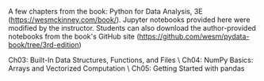 A few chapters from the book: Python for Data Analysis, 3E (https://wesmckinney.com/book/). 
Jupyter notebooks provided here were modified by the instructor.
Students can also download the author-provided notebooks from the book's GitHub site (https://github.com/wesm/pydata-book/tree/3rd-edition)

Ch03: Built-In Data Structures, Functions, and Files \\
Ch04: NumPy Basics: Arrays and Vectorized Computation \\
Ch05: Getting Started with pandas
